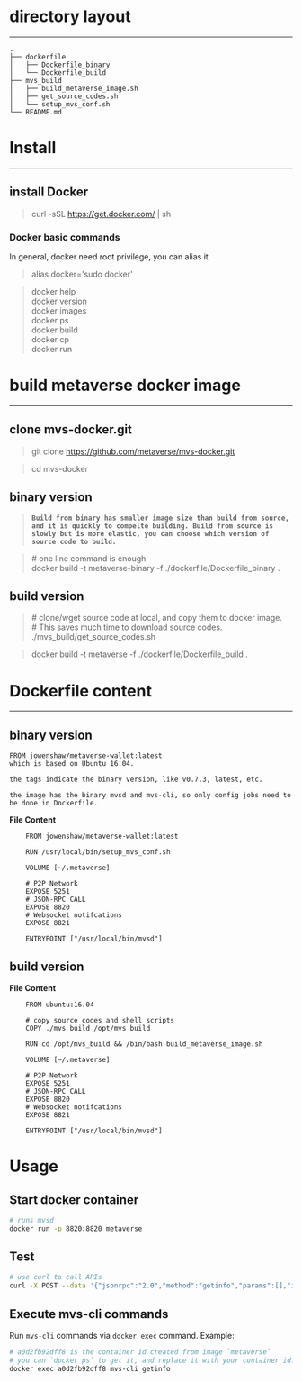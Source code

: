 # directory layout
***

```tree
.
├── dockerfile
│   ├── Dockerfile_binary
│   └── Dockerfile_build
├── mvs_build
│   ├── build_metaverse_image.sh
│   ├── get_source_codes.sh
│   └── setup_mvs_conf.sh
└── README.md
```

# Install 
***

## install Docker
> curl -sSL https://get.docker.com/ | sh

### Docker basic commands
In general, docker need root privilege, you can alias it  
> alias docker='sudo docker'

> docker help  
> docker version  
> docker images  
> docker ps  
> docker build  
> docker cp  
> docker run

# build metaverse docker image
***

## clone mvs-docker.git

> git clone https://github.com/metaverse/mvs-docker.git

> cd mvs-docker

## binary version

> **```Build from binary has smaller image size than build from source, and it is quickly to compelte building. Build from source is slowly but is more elastic, you can choose which version of source code to build.```**

> \# one line command is enough  
> docker build -t metaverse-binary -f ./dockerfile/Dockerfile_binary .

## build version

> \# clone/wget source code at local, and copy them to docker image.  
> \# This saves much time to download source codes.  
> ./mvs_build/get_source_codes.sh

> docker build -t metaverse -f ./dockerfile/Dockerfile_build .


# Dockerfile content
***

## binary version

```
FROM jowenshaw/metaverse-wallet:latest  
which is based on Ubuntu 16.04.

the tags indicate the binary version, like v0.7.3, latest, etc.

the image has the binary mvsd and mvs-cli, so only config jobs need to be done in Dockerfile.
```

**File Content**
```file
    FROM jowenshaw/metaverse-wallet:latest
    
    RUN /usr/local/bin/setup_mvs_conf.sh
    
    VOLUME [~/.metaverse]
    
    # P2P Network
    EXPOSE 5251
    # JSON-RPC CALL
    EXPOSE 8820
    # Websocket notifcations
    EXPOSE 8821
    
    ENTRYPOINT ["/usr/local/bin/mvsd"]
```

## build version

**File Content**
```file
    FROM ubuntu:16.04
    
    # copy source codes and shell scripts
    COPY ./mvs_build /opt/mvs_build
    
    RUN cd /opt/mvs_build && /bin/bash build_metaverse_image.sh
    
    VOLUME [~/.metaverse]
    
    # P2P Network
    EXPOSE 5251
    # JSON-RPC CALL
    EXPOSE 8820
    # Websocket notifcations
    EXPOSE 8821
    
    ENTRYPOINT ["/usr/local/bin/mvsd"]
```


# Usage

## Start docker container
```bash
# runs mvsd
docker run -p 8820:8820 metaverse
```

## Test
```bash
# use curl to call APIs
curl -X POST --data '{"jsonrpc":"2.0","method":"getinfo","params":[],"id":25}' http://127.0.0.1:8820/rpc/v2
```

## Execute mvs-cli commands
Run `mvs-cli` commands via `docker exec` command. Example:
```bash
# a0d2fb92dff8 is the container id created from image `metaverse`
# you can `docker ps` to get it, and replace it with your container id.
docker exec a0d2fb92dff8 mvs-cli getinfo
```

